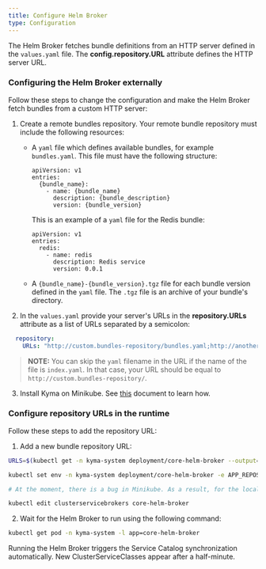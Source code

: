 ```yaml
---
title: Configure Helm Broker
type: Configuration
---
```


The Helm Broker fetches bundle definitions from an HTTP server defined in the `values.yaml` file. The **config.repository.URL** attribute defines the HTTP server URL.

### Configuring the Helm Broker externally

Follow these steps to change the configuration and make the Helm Broker fetch bundles from a custom HTTP server:

1. Create a remote bundles repository. Your remote bundle repository must include the following resources:
    - A `yaml` file which defines available bundles, for example `bundles.yaml`.
      This file must have the following structure:

      ```text
      apiVersion: v1
      entries:
        {bundle_name}:
          - name: {bundle_name}
            description: {bundle_description}
            version: {bundle_version}
      ```
      This is an example of a `yaml` file for the Redis bundle:
      ```text
      apiVersion: v1
      entries:
        redis:
          - name: redis
            description: Redis service
            version: 0.0.1
      ```

    - A `{bundle_name}-{bundle_version}.tgz` file for each bundle version defined in the `yaml` file. The `.tgz` file is an archive of your bundle's directory.

2. In the `values.yaml` provide your server's URLs in the **repository.URLs** attribute as a list of URLs separated by a semicolon:

  ```yaml
    repository:
      URLs: "http://custom.bundles-repository/bundles.yaml;http://another.bundles-repository/bundles.yaml"
  ```
  > **NOTE:** You can skip the `yaml` filename in the URL if the name of the file is `index.yaml`. In that case, your URL should be equal to `http://custom.bundles-repository/`.

3. Install Kyma on Minikube. See [this](/docs/master/root/kyma#installation-install-kyma-locally-from-the-release) document to learn how.

### Configure repository URLs in the runtime

Follow these steps to add the repository URL:

1. Add a new bundle repository URL:

 ```bash
 URLS=$(kubectl get -n kyma-system deployment/core-helm-broker --output=jsonpath='{.spec.template.spec.containers[0].env[?(@.name=="APP_REPOSITORY_URLS")].value}')

 kubectl set env -n kyma-system deployment/core-helm-broker -e APP_REPOSITORY_URLS="$URLS;http://custom.bundles-repository/bundles.yaml"

 # At the moment, there is a bug in Minikube. As a result, for the local installation you need to manually edit the broker and bump the relistRequests attribute.

 kubectl edit clusterservicebrokers core-helm-broker
 ```

2. Wait for the Helm Broker to run using the following command:

 ```bash
 kubectl get pod -n kyma-system -l app=core-helm-broker
 ```

Running the Helm Broker triggers the Service Catalog synchronization automatically. New ClusterServiceClasses appear after a half-minute.
